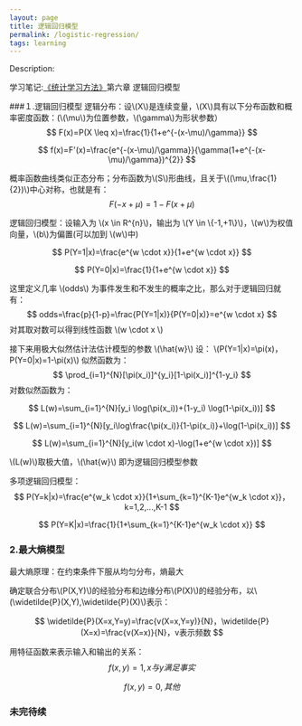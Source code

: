 ```yaml
---
layout: page
title: 逻辑回归模型
permalink: /logistic-regression/
tags: learning
---
```


Description:
    
学习笔记:[《统计学习方法》](/tjxxff)第六章 逻辑回归模型     

###１.逻辑回归模型
逻辑分布：设\\(X\\)是连续变量，\\(X\\)具有以下分布函数和概率密度函数：(\\(\mu\\)为位置参数，\\(\gamma\\)为形状参数）
$$
F(x)=P(X \leq x)=\frac{1}{1+e^{-(x-\mu)/\gamma}}
$$

$$
f(x)=F'(x)=\frac{e^{-(x-\mu)/\gamma}}{\gamma(1+e^{-(x-\mu)/\gamma})^{2}}
$$

概率函数曲线类似正态分布；分布函数为\\(S\\)形曲线，且关于\\((\mu,\frac{1}{2})\\)中心对称，也就是有：
$$
F(-x+\mu)=1-F(x+\mu)
$$

逻辑回归模型：设输入为 \\(x \in R^{n}\\)，输出为 \\(Y \in \\{-1,+1\\}\\)，\\(w\\)为权值向量，\\(b\\)为偏置(可以加到 \\(w\\)中)

$$
P(Y=1|x)=\frac{e^{w \cdot x}}{1+e^{w \cdot x}}
$$

$$
P(Y=0|x)=\frac{1}{1+e^{w \cdot x}}
$$

这里定义几率 \\(odds\\) 为事件发生和不发生的概率之比，那么对于逻辑回归就有：
$$
odds=\frac{p}{1-p}=\frac{P(Y=1|x)}{P(Y=0|x)}=e^{w \cdot x}
$$
对其取对数可以得到线性函数 \\(w \cdot x \\)

接下来用极大似然估计法估计模型的参数 \\(\hat{w}\\)
设： \\(P(Y=1|x)=\pi(x)，P(Y=0|x)=1-\pi(x)\\)
似然函数为： 
$$
\prod_{i=1}^{N}[\pi(x_i)]^{y_i}[1-\pi(x_i)]^{1-y_i}
$$
对数似然函数为：

$$
L(w)=\sum_{i=1}^{N}[y_i \log(\pi(x_i))+(1-y_i) \log(1-\pi(x_i))]
$$

$$
L(w)=\sum_{i=1}^{N}[y_i\log\frac{\pi(x_i)}{1-\pi(x_i)}+\log(1-\pi(x_i))]
$$

$$
L(w)=\sum_{i=1}^{N}[y_i(w \cdot x)-\log(1+e^{w \cdot x})]
$$

\\(L(w)\\)取极大值，\\(\hat{w}\\) 即为逻辑回归模型参数

多项逻辑回归模型：
$$
P(Y=k|x)=\frac{e^{w_k \cdot x}}{1+\sum_{k=1}^{K-1}e^{w_k \cdot x}}，k=1,2,...,K-1
$$

$$
P(Y=K|x)=\frac{1}{1+\sum_{k=1}^{K-1}e^{w_k \cdot x}}
$$


### 2.最大熵模型

最大熵原理：在约束条件下服从均匀分布，熵最大

确定联合分布\\(P(X,Y)\\)的经验分布和边缘分布\\(P(X)\\)的经验分布，以\\(\widetilde{P}(X,Y),\widetilde{P}(X)\\)表示：    

$$
\widetilde{P}(X=x,Y=y)=\frac{v(X=x,Y=y)}{N}，\widetilde{P}(X=x)=\frac{v(X=x)}{N}，v表示频数
$$

用特征函数来表示输入和输出的关系：    
$$
f(x,y)=1,x与y满足事实
$$

$$
f(x,y)=0,其他
$$

### 未完待续
